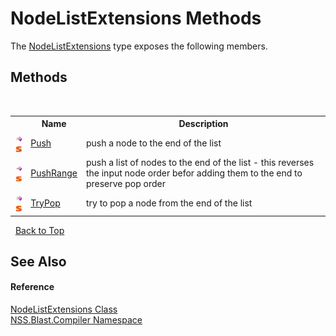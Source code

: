 # NodeListExtensions Methods
 

The <a href="eac29d29-e73a-f80b-4118-bd5cd3dda230">NodeListExtensions</a> type exposes the following members.


## Methods
&nbsp;<table><tr><th></th><th>Name</th><th>Description</th></tr><tr><td>![Public method](media/pubmethod.gif "Public method")![Static member](media/static.gif "Static member")</td><td><a href="c66747c1-96df-fe28-fa71-18fe1024bf57">Push</a></td><td>
push a node to the end of the list</td></tr><tr><td>![Public method](media/pubmethod.gif "Public method")![Static member](media/static.gif "Static member")</td><td><a href="660449c8-a478-4487-c1d4-961df007a672">PushRange</a></td><td>
push a list of nodes to the end of the list - this reverses the input node order befor adding them to the end to preserve pop order</td></tr><tr><td>![Public method](media/pubmethod.gif "Public method")![Static member](media/static.gif "Static member")</td><td><a href="54b0d1db-2648-a895-6fa2-59a033fb1256">TryPop</a></td><td>
try to pop a node from the end of the list</td></tr></table>&nbsp;
<a href="#nodelistextensions-methods">Back to Top</a>

## See Also


#### Reference
<a href="eac29d29-e73a-f80b-4118-bd5cd3dda230">NodeListExtensions Class</a><br /><a href="26a25caa-f50b-92ad-f15c-dbb9db1493ae">NSS.Blast.Compiler Namespace</a><br />